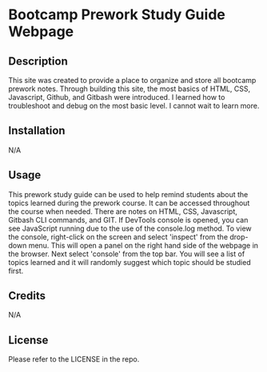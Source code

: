 # Bootcamp Prework Study Guide Webpage

## Description 

This site was created to provide a place to organize and store all bootcamp prework notes. Through building this site, the most basics of HTML, CSS, Javascript, Github, and Gitbash were introduced. I learned how to troubleshoot and debug on the most basic level. I cannot wait to learn more. 

## Installation

N/A

## Usage

This prework study guide can be used to help remind students about the topics learned during the prework course. It can be accessed throughout the course when needed. There are notes on HTML, CSS, Javascript, Gitbash CLI commands, and GIT. If DevTools console is opened, you can see JavaScript running due to the use of the console.log method. To view the console, right-click on the screen and select 'inspect' from the drop-down menu. This will open a panel on the right hand side of the webpage in the browser. Next select 'console' from the top bar. You will see a list of topics learned and it will randomly suggest which topic should be studied first.   

## Credits

N/A

## License

Please refer to the LICENSE in the repo.
